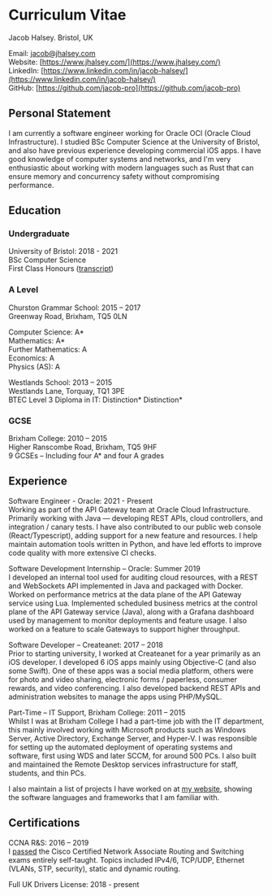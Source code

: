 # Curriculum Vitae

Jacob Halsey. Bristol, UK

Email: [jacob@jhalsey.com](mailto:jacob@jhalsey.com) \
Website: [https://www.jhalsey.com/](https://www.jhalsey.com/) \
LinkedIn: [https://www.linkedin.com/in/jacob-halsey/](https://www.linkedin.com/in/jacob-halsey/) \
GitHub: [https://github.com/jacob-pro](https://github.com/jacob-pro)

## Personal Statement

I am currently a software engineer working for Oracle OCI (Oracle Cloud Infrastructure).
I studied BSc Computer Science at the University of Bristol, and also have previous experience developing commercial 
iOS apps.
I have good knowledge of computer systems and networks, and I'm very enthusiastic about working with modern languages 
such as Rust that can ensure memory and concurrency safety without compromising performance.

## Education

### Undergraduate

University of Bristol: 2018 - 2021 \
BSc Computer Science \
First Class Honours ([transcript](https://www.jhalsey.com/transcript.pdf))

### A Level

Churston Grammar School: 2015 – 2017 \
Greenway Road, Brixham, TQ5 0LN

Computer Science: A* \
Mathematics: A* \
Further Mathematics: A \
Economics: A \
Physics (AS): A

Westlands School: 2013 – 2015 \
Westlands Lane, Torquay, TQ1 3PE \
BTEC Level 3 Diploma in IT: Distinction* Distinction*

### GCSE

Brixham College: 2010 – 2015 \
Higher Ranscombe Road, Brixham, TQ5 9HF \
9 GCSEs – Including four A* and four A grades

## Experience

Software Engineer - Oracle: 2021 - Present \
Working as part of the API Gateway team at Oracle Cloud Infrastructure. Primarily working with Java — developing REST
APIs, cloud controllers, and integration / canary tests.
I have also contributed to our public web console (React/Typescript), adding support for a new feature and resources. 
I help maintain automation tools written in Python, and have led efforts to improve code quality with more extensive 
CI checks. 

Software Development Internship – Oracle: Summer 2019 \
I developed an internal tool used for auditing cloud resources, with a REST and WebSockets API implemented in Java and 
packaged with Docker. 
Worked on performance metrics at the data plane of the API Gateway service using Lua.
Implemented scheduled business metrics at the control plane of the API Gateway service (Java), along with a Grafana 
dashboard used by management to monitor deployments and feature usage. 
I also worked on a feature to scale Gateways to support higher throughput.

Software Developer – Createanet: 2017 – 2018 \
Prior to starting university, I worked at Createanet for a year primarily as an iOS developer. 
I developed 6 iOS apps mainly using Objective-C (and also some Swift). 
One of these apps was a social media platform, others were for photo and video sharing, electronic forms / paperless, 
consumer rewards, and video conferencing.
I also developed backend REST APIs and administration websites to manage the apps using PHP/MySQL.

Part-Time – IT Support, Brixham College: 2011 – 2015 \
Whilst I was at Brixham College I had a part-time job with the IT department, this mainly involved working with
Microsoft products such as Windows Server, Active Directory, Exchange Server, and Hyper-V. 
I was responsible for setting up the automated deployment of operating systems and software, first using WDS and later 
SCCM, for around 500 PCs. 
I also built and maintained the Remote Desktop services infrastructure for staff, students, and thin PCs.

I also maintain a list of projects I have worked on at [my website](https://www.jhalsey.com/projects.html), showing the 
software languages and frameworks that I am familiar with.

## Certifications

CCNA R&S: 2016 – 2019 \
I [passed](https://www.youracclaim.com/badges/a6762ff6-7d76-4c09-95b1-bcee09c4586b/public_url) the Cisco Certified 
Network Associate Routing and Switching exams entirely self-taught. 
Topics included IPv4/6, TCP/UDP, Ethernet (VLANs, STP, security), static and dynamic routing.

Full UK Drivers License: 2018 - present
